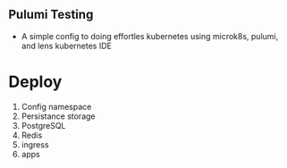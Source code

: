 ## Pulumi Testing

- A simple config to doing effortles kubernetes using microk8s, pulumi, and lens kubernetes IDE

# Deploy

1. Config namespace
2. Persistance storage
3. PostgreSQL
4. Redis
5. ingress
6. apps


